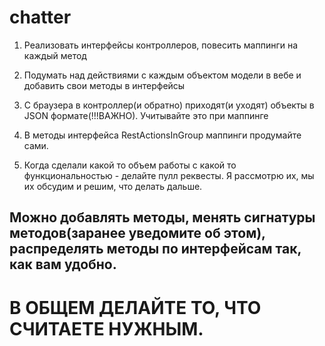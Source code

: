 # chatter

1. Реализовать интерфейсы контроллеров, повесить маппинги на каждый метод

2. Подумать над действиями с каждым объектом модели в вебе и добавить свои методы в интерфейсы

3. С браузера в контроллер(и обратно) приходят(и уходят) объекты в JSON формате(!!!ВАЖНО). Учитывайте это при маппинге

4. В методы интерфейса RestActionsInGroup маппинги продумайте сами.

5. Когда сделали какой то объем работы с какой то функциональностью - делайте пулл реквесты. Я рассмотрю их,
мы их обсудим и решим, что делать дальше.

## Можно добавлять методы, менять сигнатуры методов(заранее уведомите об этом), распределять методы по интерфейсам так, как вам удобно. 

# В ОБЩЕМ ДЕЛАЙТЕ ТО, ЧТО СЧИТАЕТЕ НУЖНЫМ. 
